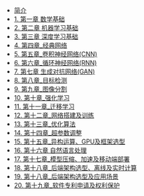 * [简介]()
* [1. 第一章 数学基础](ch01_数学基础/第一章_数学基础.md)
* [2. 第二章 机器学习基础](ch02_机器学习基础/第二章_机器学习基础.md)
* [3. 第三章 深度学习基础](ch03_深度学习基础/第三章_深度学习基础.md)
* [4. 第四章_经典网络](ch04_经典网络/第四章_经典网络.md)
* [5. 第五章_卷积神经网络(CNN)](ch05_卷积神经网络(CNN)/第五章_卷积神经网络(CNN).md)
* [6. 第六章_循环神经网络(RNN)](ch06_循环神经网络(RNN)/第六章_循环神经网络(RNN).md)
* [7. 第七章 生成对抗网络(GAN)](ch07_生成对抗网络(GAN)/ch7.md)
* [8. 第八章_目标检测](ch08_目标检测/第八章_目标检测.md)
* [9. 第九章_图像分割](ch09_图像分割/第九章_图像分割.md)
* [10. 第十章_强化学习](ch10_强化学习/第十章_强化学习.md)
* [11. 第十一章_迁移学习](ch11_迁移学习/第十一章_迁移学习.md)
* [12. 第十二章_网络搭建及训练](ch12_网络搭建及训练/第十二章_网络搭建及训练.md)
* [13. 第十三章_优化算法](ch13_优化算法/第十三章_优化算法.md)
* [14. 第十四章_超参数调整](ch14_超参数调整/第十四章_超参数调整.md)
* [15. 第十五章_异构运算、GPU及框架选型](ch15_GPU和框架选型/第十五章_异构运算、GPU及框架选型.md)
* [16. 第十六章 自然语言处理](ch16_自然语言处理(NLP)/第十六章_NLP.md)
* [17. 第十七章_模型压缩、加速及移动端部署](ch17_模型压缩、加速及移动端部署/第十七章_模型压缩、加速及移动端部署.md)
* [18. 第十八章_后端架构选型、离线及实时计算](ch18_后端架构选型、离线及实时计算/第十八章_后端架构选型、离线及实时计算.md)
* [19. 第十八章_后端架构选型及应用场景](ch18_后端架构选型及应用场景/第十八章_后端架构选型及应用场景.md)
* [20. 第十九章_软件专利申请及权利保护](ch19_软件专利申请及权利保护/第十九章_软件专利申请及权利保护.md)

